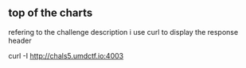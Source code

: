 ## top of the charts

refering to the challenge description i use curl to display the response header

curl -I http://chals5.umdctf.io:4003
